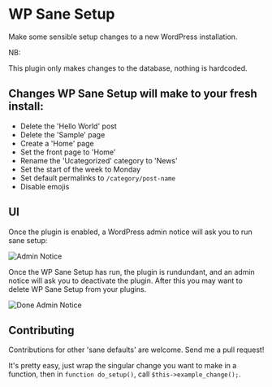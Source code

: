 # WP Sane Setup

Make some sensible setup changes to a new WordPress installation.

NB:

This plugin only makes changes to the database, nothing is hardcoded.

## Changes WP Sane Setup will make to your fresh install:

 - Delete the 'Hello World' post
 - Delete the 'Sample' page
 - Create a 'Home' page
 - Set the front page to 'Home'
 - Rename the 'Ucategorized' category to 'News'
 - Set the start of the week to Monday
 - Set default permalinks to `/category/post-name`
 - Disable emojis

## UI

Once the plugin is enabled, a WordPress admin notice will ask you to run sane setup:

![Admin Notice](http://i.imgur.com/7WlNsJi.png)

Once the WP Sane Setup has run, the plugin is rundundant, and an admin notice will ask you to deactivate the plugin. After this you may want to delete WP Sane Setup from your plugins.

![Done Admin Notice](http://i.imgur.com/uIGky3u.png)

## Contributing

Contributions for other 'sane defaults' are welcome. Send me a pull request!

It's pretty easy, just wrap the singular change you want to make in a function, then in `function do_setup()`, call  `$this->example_change();`.
